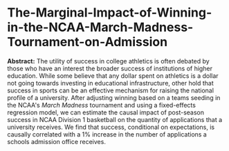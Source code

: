 # The-Marginal-Impact-of-Winning-in-the-NCAA-March-Madness-Tournament-on-Admission

**Abstract:** The utility of success in college athletics is often debated by those who have an interest the broader success of institutions of higher education. While some believe that any dollar spent on athletics is a dollar not going towards investing in educational infrastructure, other hold that success in sports can be an effective mechanism for raising the national profile of a university. After adjusting winning based on a teams seeding in the NCAA's *March Madness* tournament and using a fixed-effects regression model, we can estimate the causal impact of post-season success in NCAA Division 1 basketball on the quantity of applications that a university receives. We find that success, conditional on expectations, is causally correlated with a 1% increase in the number of applications a schools admission office receives.
